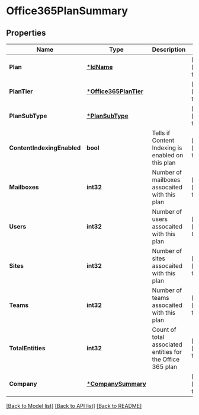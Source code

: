 # Office365PlanSummary

## Properties
Name | Type | Description | Notes
------------ | ------------- | ------------- | -------------
**Plan** | [***IdName**](IdName.md) |  | [optional] [default to null]
**PlanTier** | [***Office365PlanTier**](Office365PlanTier.md) |  | [optional] [default to null]
**PlanSubType** | [***PlanSubType**](PlanSubType.md) |  | [optional] [default to null]
**ContentIndexingEnabled** | **bool** | Tells if Content Indexing is enabled on this plan | [optional] [default to null]
**Mailboxes** | **int32** | Number of mailboxes assocaited with this plan | [optional] [default to null]
**Users** | **int32** | Number of users assocaited with this plan | [optional] [default to null]
**Sites** | **int32** | Number of sites assocaited with this plan | [optional] [default to null]
**Teams** | **int32** | Number of teams assocaited with this plan | [optional] [default to null]
**TotalEntities** | **int32** | Count of total associated entities for the Office 365 plan | [optional] [default to null]
**Company** | [***CompanySummary**](CompanySummary.md) |  | [optional] [default to null]

[[Back to Model list]](../README.md#documentation-for-models) [[Back to API list]](../README.md#documentation-for-api-endpoints) [[Back to README]](../README.md)

